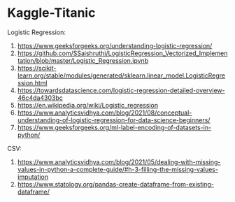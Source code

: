 # Kaggle-Titanic
 
Logistic Regression:

1. https://www.geeksforgeeks.org/understanding-logistic-regression/
2. https://github.com/SSaishruthi/LogisticRegression_Vectorized_Implementation/blob/master/Logistic_Regression.ipynb
3. https://scikit-learn.org/stable/modules/generated/sklearn.linear_model.LogisticRegression.html
4. https://towardsdatascience.com/logistic-regression-detailed-overview-46c4da4303bc
5. https://en.wikipedia.org/wiki/Logistic_regression
6. https://www.analyticsvidhya.com/blog/2021/08/conceptual-understanding-of-logistic-regression-for-data-science-beginners/
7. https://www.geeksforgeeks.org/ml-label-encoding-of-datasets-in-python/

CSV:

1. https://www.analyticsvidhya.com/blog/2021/05/dealing-with-missing-values-in-python-a-complete-guide/#h-3-filling-the-missing-values-imputation
2. https://www.statology.org/pandas-create-dataframe-from-existing-dataframe/
